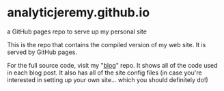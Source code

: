 # analyticjeremy.github.io
a GitHub pages repo to serve up my personal site

This is the repo that contains the compiled version of my web site.  It is served by GitHub pages.

For the full source code, visit my "[blog](/AnalyticJeremy/blog)" repo.  It shows all of the code used in each blog post.  It also has
all of the site config files (in case you're interested in setting up your own site... which you should definitely do!)

